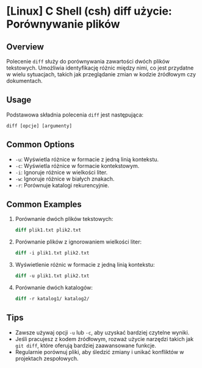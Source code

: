 # [Linux] C Shell (csh) diff użycie: Porównywanie plików

## Overview
Polecenie `diff` służy do porównywania zawartości dwóch plików tekstowych. Umożliwia identyfikację różnic między nimi, co jest przydatne w wielu sytuacjach, takich jak przeglądanie zmian w kodzie źródłowym czy dokumentach.

## Usage
Podstawowa składnia polecenia `diff` jest następująca:

```
diff [opcje] [argumenty]
```

## Common Options
- `-u`: Wyświetla różnice w formacie z jedną linią kontekstu.
- `-c`: Wyświetla różnice w formacie kontekstowym.
- `-i`: Ignoruje różnice w wielkości liter.
- `-w`: Ignoruje różnice w białych znakach.
- `-r`: Porównuje katalogi rekurencyjnie.

## Common Examples
1. Porównanie dwóch plików tekstowych:
   ```csh
   diff plik1.txt plik2.txt
   ```

2. Porównanie plików z ignorowaniem wielkości liter:
   ```csh
   diff -i plik1.txt plik2.txt
   ```

3. Wyświetlenie różnic w formacie z jedną linią kontekstu:
   ```csh
   diff -u plik1.txt plik2.txt
   ```

4. Porównanie dwóch katalogów:
   ```csh
   diff -r katalog1/ katalog2/
   ```

## Tips
- Zawsze używaj opcji `-u` lub `-c`, aby uzyskać bardziej czytelne wyniki.
- Jeśli pracujesz z kodem źródłowym, rozważ użycie narzędzi takich jak `git diff`, które oferują bardziej zaawansowane funkcje.
- Regularnie porównuj pliki, aby śledzić zmiany i unikać konfliktów w projektach zespołowych.